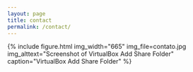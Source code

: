```yaml
---
layout: page
title: contact
permalink: /contact/
---
```


{% include figure.html
    img_width="665"
    img_file=contato.jpg
    img_alttext="Screenshot of VirtualBox Add Share Folder"
    caption="VirtualBox Add Share Folder" %}
    
